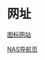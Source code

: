 # 网址
[图标网站](https://siriling.github.io/my-icons/dist/#/)

[NAS导航页](https://github.com/hslr-s/sun-panel)
